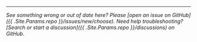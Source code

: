 <hr class="my-4xl">

_See something wrong or out of date here? Please [open an issue on GitHub]({{ .Site.Params.repo }}/issues/new/choose). Need help troubleshooting? [Search or start a discussion]({{ .Site.Params.repo }}/discussions) on GitHub._
